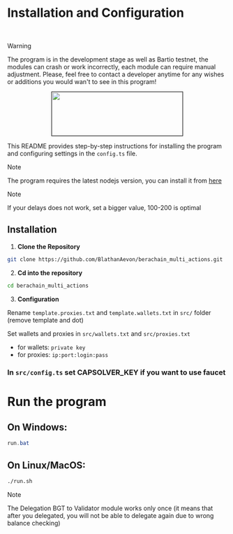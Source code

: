 # Installation and Configuration


<br>

> [!WARNING]
> The program is in the development stage as well as Bartio testnet, the modules can crash or work incorrectly, each module can require manual adjustment.
> Please, feel free to contact a developer anytime for any wishes or additions you would wan't to see in this program!

<p align="center">
<img src="https://encrypted-tbn0.gstatic.com/images?q=tbn:ANd9GcSStlHMF7kT65jwVfXt9PwzRG23NOZXESt70Q&s" width="300" height="100" border="1"/>
</p>

This README provides step-by-step instructions for installing the program and configuring settings in the `config.ts` file.

> [!NOTE]
> The program requires the latest nodejs version, you can install it from [here](https://nodejs.org/en)

> [!NOTE]
> If your delays does not work, set a bigger value, 100-200 is optimal 

## Installation

1. **Clone the Repository**

```bash
git clone https://github.com/BlathanAevon/berachain_multi_actions.git
```

2. **Cd into the repository**

```bash
cd berachain_multi_actions
```

3. **Configuration**

Rename `template.proxies.txt` and `template.wallets.txt` in `src/` folder (remove template and dot)

Set wallets and proxies in `src/wallets.txt` and `src/proxies.txt`
- for wallets: `private key`
- for proxies: `ip:port:login:pass`

### In `src/config.ts` set CAPSOLVER_KEY if you want to use faucet

# Run the program

## On Windows:
```powershell
run.bat
```

## On Linux/MacOS:

```bash
./run.sh
```

> [!NOTE]
> The Delegation BGT to Validator module works only once (it means that after you delegated, you will not be able to delegate again due to wrong balance checking) 